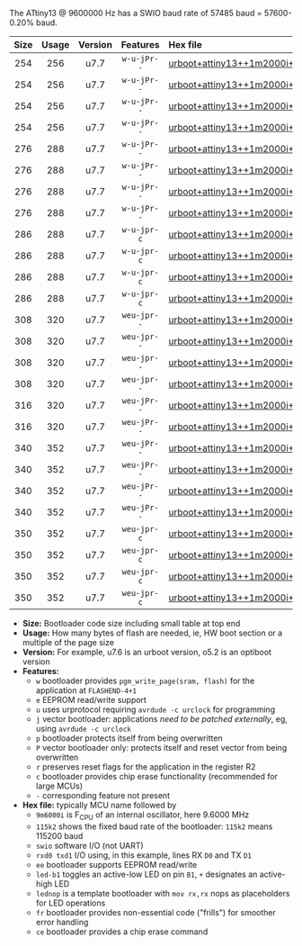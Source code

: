 The ATtiny13 @ 9600000 Hz has a SWIO baud rate of 57485 baud = 57600-0.20% baud.

|Size|Usage|Version|Features|Hex file|
|:-:|:-:|:-:|:-:|:--|
|254|256|u7.7|`w-u-jPr--`|[urboot+attiny13++1m2000i++++7k2_swio_rxb0_txb1_led+b2.hex](https://raw.githubusercontent.com/stefanrueger/urboot.hex/main/mcus/attiny13/internal_oscillator/fint++1m2000_Hz/br++++7k2_bps/urboot+attiny13++1m2000i++++7k2_swio_rxb0_txb1_led+b2.hex)|
|254|256|u7.7|`w-u-jPr--`|[urboot+attiny13++1m2000i++++7k2_swio_rxb0_txb1_lednop.hex](https://raw.githubusercontent.com/stefanrueger/urboot.hex/main/mcus/attiny13/internal_oscillator/fint++1m2000_Hz/br++++7k2_bps/urboot+attiny13++1m2000i++++7k2_swio_rxb0_txb1_lednop.hex)|
|254|256|u7.7|`w-u-jPr--`|[urboot+attiny13++1m2000i++++7k2_swio_rxb1_txb0_led+b2.hex](https://raw.githubusercontent.com/stefanrueger/urboot.hex/main/mcus/attiny13/internal_oscillator/fint++1m2000_Hz/br++++7k2_bps/urboot+attiny13++1m2000i++++7k2_swio_rxb1_txb0_led+b2.hex)|
|254|256|u7.7|`w-u-jPr--`|[urboot+attiny13++1m2000i++++7k2_swio_rxb1_txb0_lednop.hex](https://raw.githubusercontent.com/stefanrueger/urboot.hex/main/mcus/attiny13/internal_oscillator/fint++1m2000_Hz/br++++7k2_bps/urboot+attiny13++1m2000i++++7k2_swio_rxb1_txb0_lednop.hex)|
|276|288|u7.7|`w-u-jPr--`|[urboot+attiny13++1m2000i++++7k2_swio_rxb0_txb1_led+b2_fr.hex](https://raw.githubusercontent.com/stefanrueger/urboot.hex/main/mcus/attiny13/internal_oscillator/fint++1m2000_Hz/br++++7k2_bps/urboot+attiny13++1m2000i++++7k2_swio_rxb0_txb1_led+b2_fr.hex)|
|276|288|u7.7|`w-u-jPr--`|[urboot+attiny13++1m2000i++++7k2_swio_rxb0_txb1_lednop_fr.hex](https://raw.githubusercontent.com/stefanrueger/urboot.hex/main/mcus/attiny13/internal_oscillator/fint++1m2000_Hz/br++++7k2_bps/urboot+attiny13++1m2000i++++7k2_swio_rxb0_txb1_lednop_fr.hex)|
|276|288|u7.7|`w-u-jPr--`|[urboot+attiny13++1m2000i++++7k2_swio_rxb1_txb0_led+b2_fr.hex](https://raw.githubusercontent.com/stefanrueger/urboot.hex/main/mcus/attiny13/internal_oscillator/fint++1m2000_Hz/br++++7k2_bps/urboot+attiny13++1m2000i++++7k2_swio_rxb1_txb0_led+b2_fr.hex)|
|276|288|u7.7|`w-u-jPr--`|[urboot+attiny13++1m2000i++++7k2_swio_rxb1_txb0_lednop_fr.hex](https://raw.githubusercontent.com/stefanrueger/urboot.hex/main/mcus/attiny13/internal_oscillator/fint++1m2000_Hz/br++++7k2_bps/urboot+attiny13++1m2000i++++7k2_swio_rxb1_txb0_lednop_fr.hex)|
|286|288|u7.7|`w-u-jpr-c`|[urboot+attiny13++1m2000i++++7k2_swio_rxb0_txb1_led+b2_fr_ce.hex](https://raw.githubusercontent.com/stefanrueger/urboot.hex/main/mcus/attiny13/internal_oscillator/fint++1m2000_Hz/br++++7k2_bps/urboot+attiny13++1m2000i++++7k2_swio_rxb0_txb1_led+b2_fr_ce.hex)|
|286|288|u7.7|`w-u-jpr-c`|[urboot+attiny13++1m2000i++++7k2_swio_rxb0_txb1_lednop_fr_ce.hex](https://raw.githubusercontent.com/stefanrueger/urboot.hex/main/mcus/attiny13/internal_oscillator/fint++1m2000_Hz/br++++7k2_bps/urboot+attiny13++1m2000i++++7k2_swio_rxb0_txb1_lednop_fr_ce.hex)|
|286|288|u7.7|`w-u-jpr-c`|[urboot+attiny13++1m2000i++++7k2_swio_rxb1_txb0_led+b2_fr_ce.hex](https://raw.githubusercontent.com/stefanrueger/urboot.hex/main/mcus/attiny13/internal_oscillator/fint++1m2000_Hz/br++++7k2_bps/urboot+attiny13++1m2000i++++7k2_swio_rxb1_txb0_led+b2_fr_ce.hex)|
|286|288|u7.7|`w-u-jpr-c`|[urboot+attiny13++1m2000i++++7k2_swio_rxb1_txb0_lednop_fr_ce.hex](https://raw.githubusercontent.com/stefanrueger/urboot.hex/main/mcus/attiny13/internal_oscillator/fint++1m2000_Hz/br++++7k2_bps/urboot+attiny13++1m2000i++++7k2_swio_rxb1_txb0_lednop_fr_ce.hex)|
|308|320|u7.7|`weu-jpr--`|[urboot+attiny13++1m2000i++++7k2_swio_rxb0_txb1_ee_led+b2.hex](https://raw.githubusercontent.com/stefanrueger/urboot.hex/main/mcus/attiny13/internal_oscillator/fint++1m2000_Hz/br++++7k2_bps/urboot+attiny13++1m2000i++++7k2_swio_rxb0_txb1_ee_led+b2.hex)|
|308|320|u7.7|`weu-jpr--`|[urboot+attiny13++1m2000i++++7k2_swio_rxb0_txb1_ee_lednop.hex](https://raw.githubusercontent.com/stefanrueger/urboot.hex/main/mcus/attiny13/internal_oscillator/fint++1m2000_Hz/br++++7k2_bps/urboot+attiny13++1m2000i++++7k2_swio_rxb0_txb1_ee_lednop.hex)|
|308|320|u7.7|`weu-jpr--`|[urboot+attiny13++1m2000i++++7k2_swio_rxb1_txb0_ee_led+b2.hex](https://raw.githubusercontent.com/stefanrueger/urboot.hex/main/mcus/attiny13/internal_oscillator/fint++1m2000_Hz/br++++7k2_bps/urboot+attiny13++1m2000i++++7k2_swio_rxb1_txb0_ee_led+b2.hex)|
|308|320|u7.7|`weu-jpr--`|[urboot+attiny13++1m2000i++++7k2_swio_rxb1_txb0_ee_lednop.hex](https://raw.githubusercontent.com/stefanrueger/urboot.hex/main/mcus/attiny13/internal_oscillator/fint++1m2000_Hz/br++++7k2_bps/urboot+attiny13++1m2000i++++7k2_swio_rxb1_txb0_ee_lednop.hex)|
|316|320|u7.7|`weu-jPr--`|[urboot+attiny13++1m2000i++++7k2_swio_rxb0_txb1_ee.hex](https://raw.githubusercontent.com/stefanrueger/urboot.hex/main/mcus/attiny13/internal_oscillator/fint++1m2000_Hz/br++++7k2_bps/urboot+attiny13++1m2000i++++7k2_swio_rxb0_txb1_ee.hex)|
|316|320|u7.7|`weu-jPr--`|[urboot+attiny13++1m2000i++++7k2_swio_rxb1_txb0_ee.hex](https://raw.githubusercontent.com/stefanrueger/urboot.hex/main/mcus/attiny13/internal_oscillator/fint++1m2000_Hz/br++++7k2_bps/urboot+attiny13++1m2000i++++7k2_swio_rxb1_txb0_ee.hex)|
|340|352|u7.7|`weu-jPr--`|[urboot+attiny13++1m2000i++++7k2_swio_rxb0_txb1_ee_led+b2_fr.hex](https://raw.githubusercontent.com/stefanrueger/urboot.hex/main/mcus/attiny13/internal_oscillator/fint++1m2000_Hz/br++++7k2_bps/urboot+attiny13++1m2000i++++7k2_swio_rxb0_txb1_ee_led+b2_fr.hex)|
|340|352|u7.7|`weu-jPr--`|[urboot+attiny13++1m2000i++++7k2_swio_rxb0_txb1_ee_lednop_fr.hex](https://raw.githubusercontent.com/stefanrueger/urboot.hex/main/mcus/attiny13/internal_oscillator/fint++1m2000_Hz/br++++7k2_bps/urboot+attiny13++1m2000i++++7k2_swio_rxb0_txb1_ee_lednop_fr.hex)|
|340|352|u7.7|`weu-jPr--`|[urboot+attiny13++1m2000i++++7k2_swio_rxb1_txb0_ee_led+b2_fr.hex](https://raw.githubusercontent.com/stefanrueger/urboot.hex/main/mcus/attiny13/internal_oscillator/fint++1m2000_Hz/br++++7k2_bps/urboot+attiny13++1m2000i++++7k2_swio_rxb1_txb0_ee_led+b2_fr.hex)|
|340|352|u7.7|`weu-jPr--`|[urboot+attiny13++1m2000i++++7k2_swio_rxb1_txb0_ee_lednop_fr.hex](https://raw.githubusercontent.com/stefanrueger/urboot.hex/main/mcus/attiny13/internal_oscillator/fint++1m2000_Hz/br++++7k2_bps/urboot+attiny13++1m2000i++++7k2_swio_rxb1_txb0_ee_lednop_fr.hex)|
|350|352|u7.7|`weu-jpr-c`|[urboot+attiny13++1m2000i++++7k2_swio_rxb0_txb1_ee_led+b2_fr_ce.hex](https://raw.githubusercontent.com/stefanrueger/urboot.hex/main/mcus/attiny13/internal_oscillator/fint++1m2000_Hz/br++++7k2_bps/urboot+attiny13++1m2000i++++7k2_swio_rxb0_txb1_ee_led+b2_fr_ce.hex)|
|350|352|u7.7|`weu-jpr-c`|[urboot+attiny13++1m2000i++++7k2_swio_rxb0_txb1_ee_lednop_fr_ce.hex](https://raw.githubusercontent.com/stefanrueger/urboot.hex/main/mcus/attiny13/internal_oscillator/fint++1m2000_Hz/br++++7k2_bps/urboot+attiny13++1m2000i++++7k2_swio_rxb0_txb1_ee_lednop_fr_ce.hex)|
|350|352|u7.7|`weu-jpr-c`|[urboot+attiny13++1m2000i++++7k2_swio_rxb1_txb0_ee_led+b2_fr_ce.hex](https://raw.githubusercontent.com/stefanrueger/urboot.hex/main/mcus/attiny13/internal_oscillator/fint++1m2000_Hz/br++++7k2_bps/urboot+attiny13++1m2000i++++7k2_swio_rxb1_txb0_ee_led+b2_fr_ce.hex)|
|350|352|u7.7|`weu-jpr-c`|[urboot+attiny13++1m2000i++++7k2_swio_rxb1_txb0_ee_lednop_fr_ce.hex](https://raw.githubusercontent.com/stefanrueger/urboot.hex/main/mcus/attiny13/internal_oscillator/fint++1m2000_Hz/br++++7k2_bps/urboot+attiny13++1m2000i++++7k2_swio_rxb1_txb0_ee_lednop_fr_ce.hex)|

- **Size:** Bootloader code size including small table at top end
- **Usage:** How many bytes of flash are needed, ie, HW boot section or a multiple of the page size
- **Version:** For example, u7.6 is an urboot version, o5.2 is an optiboot version
- **Features:**
  + `w` bootloader provides `pgm_write_page(sram, flash)` for the application at `FLASHEND-4+1`
  + `e` EEPROM read/write support
  + `u` uses urprotocol requiring `avrdude -c urclock` for programming
  + `j` vector bootloader: applications *need to be patched externally*, eg, using `avrdude -c urclock`
  + `p` bootloader protects itself from being overwritten
  + `P` vector bootloader only: protects itself and reset vector from being overwritten
  + `r` preserves reset flags for the application in the register R2
  + `c` bootloader provides chip erase functionality (recommended for large MCUs)
  + `-` corresponding feature not present
- **Hex file:** typically MCU name followed by
  + `9m6000i` is F<sub>CPU</sub> of an internal oscillator, here 9.6000 MHz
  + `115k2` shows the fixed baud rate of the bootloader: `115k2` means 115200 baud
  + `swio` software I/O (not UART)
  + `rxd0 txd1` I/O using, in this example, lines RX `D0` and TX `D1`
  + `ee` bootloader supports EEPROM read/write
  + `led-b1` toggles an active-low LED on pin `B1`, `+` designates an active-high LED
  + `lednop` is a template bootloader with `mov rx,rx` nops as placeholders for LED operations
  + `fr` bootloader provides non-essential code ("frills") for smoother error handling
  + `ce` bootloader provides a chip erase command
